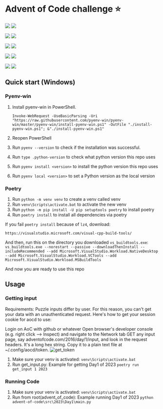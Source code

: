# Advent of Code challenge ⭐️
![](https://img.shields.io/badge/2019_stars%20⭐-4-yellow)
![](https://img.shields.io/badge/2019_days%20completed-2-red)

![](https://img.shields.io/badge/2020_stars%20⭐-19-yellow)
![](https://img.shields.io/badge/2020_days%20completed-9-red)

![](https://img.shields.io/badge/2021_stars%20⭐-30-yellow)
![](https://img.shields.io/badge/2021_days%20completed-15-red)

![](https://img.shields.io/badge/2022_stars%20⭐-26-yellow)
![](https://img.shields.io/badge/2022_days%20completed-13-red)

![](https://img.shields.io/badge/2023_stars%20⭐-9-yellow)
![](https://img.shields.io/badge/2023_days%20completed-4-red)

## Quick start (Windows)

### Pyenv-win

1. Install pyenv-win in PowerShell.

   ```pwsh
   Invoke-WebRequest -UseBasicParsing -Uri "https://raw.githubusercontent.com/pyenv-win/pyenv-win/master/pyenv-win/install-pyenv-win.ps1" -OutFile "./install-pyenv-win.ps1"; &"./install-pyenv-win.ps1"
   ```
1. Reopen PowerShell
1. Run `pyenv --version` to check if the installation was successful.
1. Run `type .python-version` to check what python version this repo uses
1. Run `pyenv install <version>` to install the python version this repo uses
1. Run `pyenv local <version>` to set a Python version as the local version

### Poetry

1. Run `python -m venv venv` to create a venv called venv
1. Run `venv\Scripts\activate.bat` to activate the new venv
1. Run `python -m pip install -U pip setuptools poetry` to install poetry
1. Run `poetry install` to install all dependencies via poetry

If you fail `poetry install` because of `lz4`, download:

`https://visualstudio.microsoft.com/visual-cpp-build-tools/`

And then, run this on the directory you downloaded `vs_buildtools.exe`:
`vs_buildtools.exe --norestart --passive --downloadThenInstall --includeRecommended --add Microsoft.VisualStudio.Workload.NativeDesktop --add Microsoft.VisualStudio.Workload.VCTools --add Microsoft.VisualStudio.Workload.MSBuildTools`

And now you are ready to use this repo

## Usage
### Getting input
Requirements:
Puzzle inputs differ by user. For this reason, you can't get your data with an unauthenticated request. Here's how to get your session cookie for aocd to use:

Login on AoC with github or whatever
Open browser's developer console (e.g. right click --> Inspect) and navigate to the Network tab
GET any input page, say adventofcode.com/2016/day/1/input, and look in the request headers.
It's a long hex string. Copy it to a plain text file at ~/.config/aocd/token.
![get_token](https://github.com/reycardo/advent_of_code//blob/master/advent-of-code/docs/images/get_aocd_token.png?raw=true)

1. Make sure your venv is activated:
`venv\Scripts\activate.bat`
1. Run get_input.py:
   Example for getting Day1 of 2023
`poetry run get_input 1 2023`

### Running Code
1. Make sure your venv is activated:
`venv\Scripts\activate.bat`
1. Run from root(advent_of_code):
   Example running Day1 of 2023
`python advent-of-code\src\2023\Day1\main.py`
